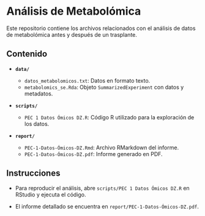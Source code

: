 # Análisis de Metabolómica

Este repositorio contiene los archivos relacionados con el análisis de datos de metabolómica antes y después de un trasplante.

## Contenido

- **`data/`**
  - `datos_metabolomicos.txt`: Datos en formato texto.
  - `metabolomics_se.Rda`: Objeto `SummarizedExperiment` con datos y metadatos.

- **`scripts/`**
  - `PEC 1 Datos Ómicos DZ.R`: Código R utilizado para la exploración de los datos.

- **`report/`**
  - `PEC-1-Datos-Ómicos-DZ.Rmd`: Archivo RMarkdown del informe.
  - `PEC-1-Datos-Ómicos-DZ.pdf`: Informe generado en PDF.


## Instrucciones

- Para reproducir el análisis, abre `scripts/PEC 1 Datos Ómicos DZ.R` en RStudio y ejecuta el código.

- El informe detallado se encuentra en `report/PEC-1-Datos-Ómicos-DZ.pdf`.

